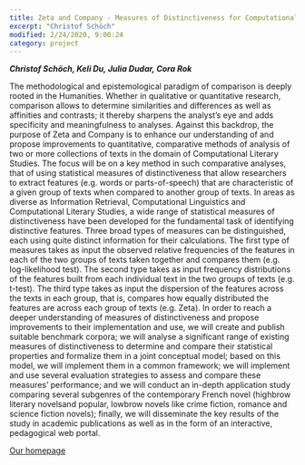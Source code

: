 ```yaml
---
title: Zeta and Company - Measures of Distinctiveness for Computational Literary Studies
excerpt: "Christof Schöch"
modified: 2/24/2020, 9:00:24
category: project
---
```


***Christof Schöch, Keli Du, Julia Dudar, Cora Rok***

The methodological and epistemological paradigm of comparison is deeply rooted in the Humanities. Whether in qualitative or quantitative research, comparison allows to determine similarities and differences as well as affinities and contrasts; it thereby sharpens the analyst’s eye and adds specificity and meaningfulness to analyses. Against this backdrop, the purpose of Zeta and Company is to enhance our understanding of and propose improvements to quantitative, comparative methods of analysis of two or more collections of texts in the domain of Computational Literary Studies.
The focus will be on a key method in such comparative analyses, that of using statistical measures of distinctiveness that allow researchers to extract features (e.g. words or parts-of-speech) that are characteristic of a given group of texts when compared to another group of texts. In areas as diverse as Information Retrieval, Computational Linguistics and Computational Literary Studies, a wide range of statistical measures of distinctiveness have been developed for the fundamental task of identifying distinctive features. Three broad types of measures can be distinguished, each using quite distinct information for their calculations. The first type of measures takes as input the observed relative frequencies of the features in each of the two groups of texts taken together and compares them (e.g. log-likelihood test). The second type takes as input frequency distributions of the features built from each individual text in the two groups of texts (e.g. t-test). The third type takes as input the dispersion of the features across the texts in each group, that is, compares how equally distributed the features are across each group of texts (e.g. Zeta).
In order to reach a deeper understanding of measures of distinctiveness and propose improvements to their implementation and use, we will create and publish suitable benchmark corpora; we will analyse a significant range of existing measures of distinctiveness to determine and compare their statistical properties and formalize them in a joint conceptual model; based on this model, we will implement them in a common framework; we will implement and use several evaluation strategies to assess and compare these measures’ performance; and we will conduct an in-depth application study comparing several subgenres of the contemporary French novel (highbrow literary novelsand popular, lowbrow novels like crime fiction, romance and science fiction novels); finally, we will disseminate the key results of the study in academic publications as well as in the form of an interactive, pedagogical web portal.

[Our homepage](https://zeta-project.eu/en/)
